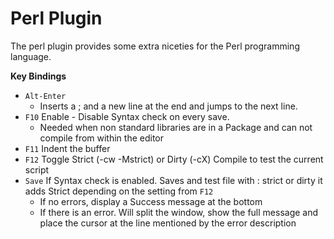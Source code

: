 # Perl Plugin

The perl plugin provides some extra niceties for the Perl programming language.

**Key Bindings**

- `Alt-Enter`
    - Inserts a ; and a new line at the end and jumps to the next line.
- `F10` Enable - Disable Syntax check on every save.
    - Needed when non standard libraries are in a Package and can not compile from within the editor
- `F11` Indent the buffer
- `F12` Toggle Strict (-cw -Mstrict) or Dirty (-cX) Compile to test the current script
- `Save` If Syntax check is enabled. Saves and test file with : strict or dirty it adds Strict depending on the setting from `F12`
    - If no errors, display a Success message at the bottom
    - If there is an error. Will split the window, show the full message and place the cursor at the line mentioned by the error description

